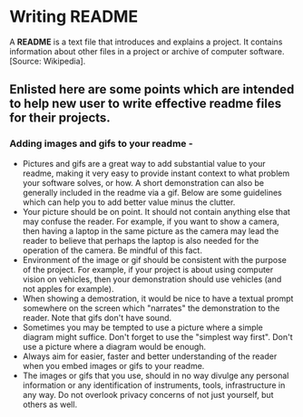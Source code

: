 # Writing README

A **README** is a text file that introduces and explains a project. It contains information about other files in a project or archive of computer software. [Source: Wikipedia].

## Enlisted here are some points which are intended to help new user to write effective readme files for their projects. 

### Adding images and gifs to your readme - 
+ Pictures and gifs are a great way to add substantial value to your readme, making it very easy to provide instant context to what problem your software solves, or how. A short demonstration can also be generally included in the readme via a gif. Below are some guidelines which can help you to add better value minus the clutter. 
+ Your picture should be on point. It should not contain anything else that may confuse the reader. For example, if you want to show a camera, then having a laptop in the same picture as the camera may lead the reader to believe that perhaps the laptop is also needed for the operation of the camera. Be mindful of this fact.
+ Environment of the image or gif should be consistent with the purpose of the project. For example, if your project is about using computer vision on vehicles, then your demonstration should use vehicles (and not apples for example).
+ When showing a demostration, it would be nice to have a textual prompt somewhere on the screen which "narrates" the demonstration to the reader. Note that gifs don't have sound. 
+ Sometimes you may be tempted to use a picture where a simple diagram might suffice. Don't forget to use the "simplest way first". Don't use a picture where a diagram would be enough. 
+ Always aim for easier, faster and better understanding of the reader when you embed images or gifs to your readme. 
+ The images or gifs that you use, should in no way divulge any personal information or any identification of instruments, tools, infrastructure in any way. Do not overlook privacy concerns of not just yourself, but others as well. 
